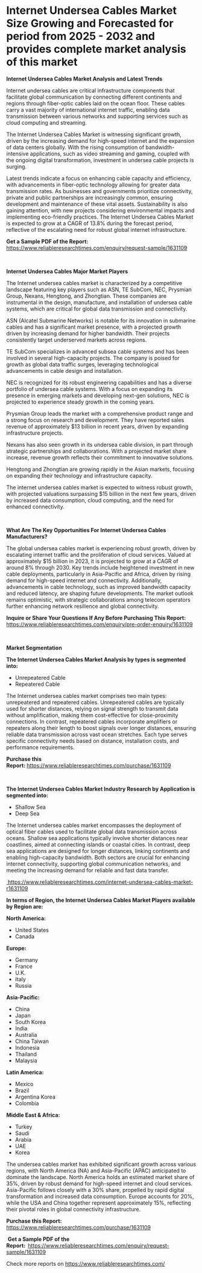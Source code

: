 <p><h1>Internet Undersea Cables Market Size Growing and Forecasted for period from 2025 - 2032 and provides complete market analysis of this market</h1></p><p><strong>Internet Undersea Cables Market Analysis and Latest Trends</strong></p>
<p><p>Internet undersea cables are critical infrastructure components that facilitate global communication by connecting different continents and regions through fiber-optic cables laid on the ocean floor. These cables carry a vast majority of international internet traffic, enabling data transmission between various networks and supporting services such as cloud computing and streaming.</p><p>The Internet Undersea Cables Market is witnessing significant growth, driven by the increasing demand for high-speed internet and the expansion of data centers globally. With the rising consumption of bandwidth-intensive applications, such as video streaming and gaming, coupled with the ongoing digital transformation, investment in undersea cable projects is surging.</p><p>Latest trends indicate a focus on enhancing cable capacity and efficiency, with advancements in fiber-optic technology allowing for greater data transmission rates. As businesses and governments prioritize connectivity, private and public partnerships are increasingly common, ensuring development and maintenance of these vital assets. Sustainability is also gaining attention, with new projects considering environmental impacts and implementing eco-friendly practices. The Internet Undersea Cables Market is expected to grow at a CAGR of 13.8% during the forecast period, reflective of the escalating need for robust global internet infrastructure.</p></p>
<p><strong>Get a Sample PDF of the Report:&nbsp;</strong> <a href="https://www.reliableresearchtimes.com/enquiry/request-sample/1631109?utm_campaign=2300&utm_medium=2&utm_source=Github&utm_content=ia&utm_term=21022025&utm_id=internet-undersea-cables">https://www.reliableresearchtimes.com/enquiry/request-sample/1631109</a></p>
<p>&nbsp;</p>
<p><strong>Internet Undersea Cables Major Market Players</strong></p>
<p><p>The Internet undersea cables market is characterized by a competitive landscape featuring key players such as ASN, TE SubCom, NEC, Prysmian Group, Nexans, Hengtong, and Zhongtian. These companies are instrumental in the design, manufacture, and installation of undersea cable systems, which are critical for global data transmission and connectivity.</p><p>ASN (Alcatel Submarine Networks) is notable for its innovation in submarine cables and has a significant market presence, with a projected growth driven by increasing demand for higher bandwidth. Their projects consistently target underserved markets across regions.</p><p>TE SubCom specializes in advanced subsea cable systems and has been involved in several high-capacity projects. The company is poised for growth as global data traffic surges, leveraging technological advancements in cable design and installation.</p><p>NEC is recognized for its robust engineering capabilities and has a diverse portfolio of undersea cable systems. With a focus on expanding its presence in emerging markets and developing next-gen solutions, NEC is projected to experience steady growth in the coming years.</p><p>Prysmian Group leads the market with a comprehensive product range and a strong focus on research and development. They have reported sales revenue of approximately $13 billion in recent years, driven by expanding infrastructure projects.</p><p>Nexans has also seen growth in its undersea cable division, in part through strategic partnerships and collaborations. With a projected market share increase, revenue growth reflects their commitment to innovative solutions.</p><p>Hengtong and Zhongtian are growing rapidly in the Asian markets, focusing on expanding their technology and infrastructure capacity.</p><p>The internet undersea cables market is expected to witness robust growth, with projected valuations surpassing $15 billion in the next few years, driven by increased data consumption, cloud computing, and the need for enhanced connectivity.</p></p>
<p>&nbsp;</p>
<p><strong>What Are The Key Opportunities For Internet Undersea Cables Manufacturers?</strong></p>
<p><p>The global undersea cables market is experiencing robust growth, driven by escalating internet traffic and the proliferation of cloud services. Valued at approximately $15 billion in 2023, it is projected to grow at a CAGR of around 8% through 2030. Key trends include heightened investment in new cable deployments, particularly in Asia-Pacific and Africa, driven by rising demand for high-speed internet and connectivity. Additionally, advancements in cable technology, such as improved bandwidth capacity and reduced latency, are shaping future developments. The market outlook remains optimistic, with strategic collaborations among telecom operators further enhancing network resilience and global connectivity.</p></p>
<p><strong>Inquire or Share Your Questions If Any Before Purchasing This Report:</strong> <a href="https://www.reliableresearchtimes.com/enquiry/pre-order-enquiry/1631109?utm_campaign=2300&utm_medium=2&utm_source=Github&utm_content=ia&utm_term=21022025&utm_id=internet-undersea-cables">https://www.reliableresearchtimes.com/enquiry/pre-order-enquiry/1631109</a></p>
<p>&nbsp;</p>
<p><strong>Market Segmentation</strong></p>
<p><strong>The Internet Undersea Cables Market Analysis by types is segmented into:</strong></p>
<p><ul><li>Unrepeatered Cable</li><li>Repeatered Cable</li></ul></p>
<p><p>The Internet undersea cables market comprises two main types: unrepeatered and repeatered cables. Unrepeatered cables are typically used for shorter distances, relying on signal strength to transmit data without amplification, making them cost-effective for close-proximity connections. In contrast, repeatered cables incorporate amplifiers or repeaters along their length to boost signals over longer distances, ensuring reliable data transmission across vast ocean stretches. Each type serves specific connectivity needs based on distance, installation costs, and performance requirements.</p></p>
<p><strong>Purchase this Report:&nbsp;</strong><a href="https://www.reliableresearchtimes.com/purchase/1631109?utm_campaign=2300&utm_medium=2&utm_source=Github&utm_content=ia&utm_term=21022025&utm_id=internet-undersea-cables">https://www.reliableresearchtimes.com/purchase/1631109</a></p>
<p>&nbsp;</p>
<p><strong>The Internet Undersea Cables Market Industry Research by Application is segmented into:</strong></p>
<p><ul><li>Shallow Sea</li><li>Deep Sea</li></ul></p>
<p><p>The Internet undersea cables market encompasses the deployment of optical fiber cables used to facilitate global data transmission across oceans. Shallow sea applications typically involve shorter distances near coastlines, aimed at connecting islands or coastal cities. In contrast, deep sea applications are designed for longer distances, linking continents and enabling high-capacity bandwidth. Both sectors are crucial for enhancing internet connectivity, supporting global communication networks, and meeting the increasing demand for reliable and fast data transfer.</p></p>
<p><a href="https://www.reliableresearchtimes.com/internet-undersea-cables-market-r1631109?utm_campaign=2300&utm_medium=2&utm_source=Github&utm_content=ia&utm_term=21022025&utm_id=internet-undersea-cables">&nbsp;https://www.reliableresearchtimes.com/internet-undersea-cables-market-r1631109</a></p>
<p><strong>In terms of Region, the Internet Undersea Cables Market Players available by Region are:</strong></p>
<p>
    <p> <strong> North America: </strong>
        <ul>
            <li>United States</li>
            <li>Canada</li>
        </ul>
        </p> 
    <p> <strong> Europe: </strong>
        <ul>
            <li>Germany</li>
            <li>France</li>
            <li>U.K.</li>
            <li>Italy</li>
            <li>Russia</li>
        </ul>
        </p> 
    <p> <strong> Asia-Pacific: </strong>
        <ul>
            <li>China</li>
            <li>Japan</li>
            <li>South Korea</li>
            <li>India</li>
            <li>Australia</li>
            <li>China Taiwan</li>
            <li>Indonesia</li>
            <li>Thailand</li>
            <li>Malaysia</li>
        </ul>
        </p> 
    <p> <strong> Latin America: </strong>
        <ul>
            <li>Mexico</li>
            <li>Brazil</li>
            <li>Argentina Korea</li>
            <li>Colombia</li>
        </ul>
        </p> 
    <p> <strong> Middle East & Africa: </strong>
        <ul>
            <li>Turkey</li>
            <li>Saudi</li>
            <li>Arabia</li>
            <li>UAE</li>
            <li>Korea</li>
        </ul>
    </p>
    </p>
<p><p>The undersea cables market has exhibited significant growth across various regions, with North America (NA) and Asia-Pacific (APAC) anticipated to dominate the landscape. North America holds an estimated market share of 35%, driven by robust demand for high-speed internet and cloud services. Asia-Pacific follows closely with a 30% share, propelled by rapid digital transformation and increased data consumption. Europe accounts for 20%, while the USA and China together represent approximately 15%, reflecting their pivotal roles in global connectivity infrastructure.</p></p>
<p><strong>Purchase this Report: </strong><a href="https://www.reliableresearchtimes.com/purchase/1631109?utm_campaign=2300&utm_medium=2&utm_source=Github&utm_content=ia&utm_term=21022025&utm_id=internet-undersea-cables">https://www.reliableresearchtimes.com/purchase/1631109</a></p>
<p>&nbsp;<strong>Get a Sample PDF of the Report:&nbsp;&nbsp;</strong><a href="https://www.reliableresearchtimes.com/enquiry/request-sample/1631109?utm_campaign=2300&utm_medium=2&utm_source=Github&utm_content=ia&utm_term=21022025&utm_id=internet-undersea-cables">https://www.reliableresearchtimes.com/enquiry/request-sample/1631109</a></p>
<p><strong></strong></p>
<p>Check more reports on <a href="https://www.reliableresearchtimes.com/?utm_campaign=2300&utm_medium=2&utm_source=Github&utm_content=ia&utm_term=21022025&utm_id=internet-undersea-cables">https://www.reliableresearchtimes.com/</a></p>